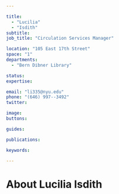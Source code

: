 ```yaml
---

title:
  - "Lucilia"
  - "Isdith"
subtitle: 
job_title: "Circulation Services Manager"

location: "105 East 17th Street"
space: "1"
departments:
  - "Bern Dibner Library"

status: 
expertise:

email: "li335@nyu.edu"
phone: "(646) 997--3492"
twitter: 

image: 
buttons:

guides:

publications:

keywords:

---
```


# About Lucilia Isdith


